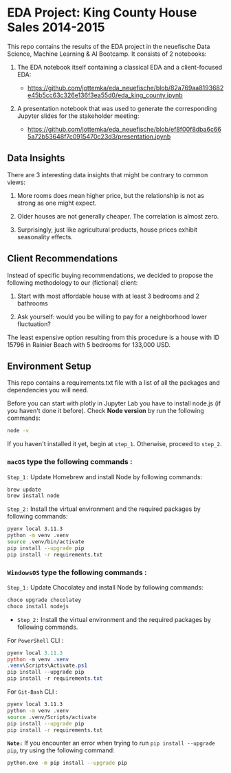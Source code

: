 # EDA Project: King County House Sales 2014-2015

This repo contains the results of the EDA project in the neuefische Data Science, Machine Learning & AI Bootcamp. It consists of 2 notebooks:

1. The EDA notebook itself containing a classical EDA and a client-focused EDA:

    - https://github.com/jottemka/eda_neuefische/blob/82a769aa8193682e45b5cc63c326e136f3ea55d0/eda_king_county.ipynb

2. A presentation notebook that was used to generate the corresponding Jupyter slides for the stakeholder meeting:

    - https://github.com/jottemka/eda_neuefische/blob/ef8f00f8dba6c665a72b53648f7c0915470c23d3/presentation.ipynb


## Data Insights

There are 3 interesting data insights that might be contrary to common views:

1. More rooms does mean higher price, but the relationship is not as strong as one might expect.

2. Older houses are not generally cheaper. The correlation is almost zero.

3. Surprisingly, just like agricultural products, house prices exhibit seasonality effects.

## Client Recommendations

Instead of specific buying recommendations, we decided to propose the following methodology to our (fictional) client:

1. Start with most affordable house with at least 3 bedrooms and 2 bathrooms

2. Ask yourself: would you be willing to pay for a neighborhood lower fluctuation?

The least expensive option resulting from this procedure is a house with ID 15796 in Rainier Beach with 5 bedrooms for 133,000 USD.


## Environment Setup
This repo contains a requirements.txt file with a list of all the packages and dependencies you will need.

Before you can start with plotly in Jupyter Lab you have to install node.js (if you haven't done it before). Check **Node version**  by run the following commands:

```sh
node -v
```

If you haven't installed it yet, begin at `step_1`. Otherwise, proceed to `step_2`.


### **`macOS`** type the following commands : 


`Step_1:` Update Homebrew and install Node by following commands:

```sh
brew update
brew install node
```

`Step_2:` Install the virtual environment and the required packages by following commands:

```BASH
pyenv local 3.11.3
python -m venv .venv
source .venv/bin/activate
pip install --upgrade pip
pip install -r requirements.txt
```
### **`WindowsOS`** type the following commands :


`Step_1:` Update Chocolatey and install Node by following commands:
```sh
choco upgrade chocolatey
choco install nodejs
```

- `Step_2:` Install the virtual environment and the required packages by following commands.

For `PowerShell` CLI :

```PowerShell
pyenv local 3.11.3
python -m venv .venv
.venv\Scripts\Activate.ps1
pip install --upgrade pip
pip install -r requirements.txt
```

For `Git-Bash` CLI :

```BASH
pyenv local 3.11.3
python -m venv .venv
source .venv/Scripts/activate
pip install --upgrade pip
pip install -r requirements.txt
```


**`Note:`**
If you encounter an error when trying to run `pip install --upgrade pip`, try using the following command:

```Bash
python.exe -m pip install --upgrade pip
```

